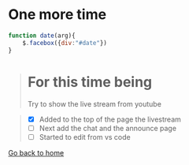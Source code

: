 
# One more time
```javascript
function date(arg){
    $.facebox({div:"#date"})
}
```
> # For this time being
> Try to show the live stream from youtube

> - [x] Added to the top of the page the livestream
> - [ ] Next add the chat and the announce page
> - [ ] Started to edit from vs code

[Go back to home](https://bogdanalin92.github.io/)